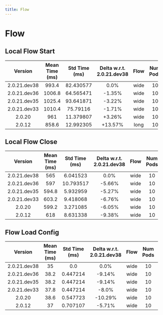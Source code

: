 ```yaml
---
title: Flow
---
```

# Flow

## Local Flow Start

| Version | Mean Time (ms) | Std Time (ms) | Delta w.r.t. 2.0.21.dev38 | Flow | Num Pods | Iterations |
| :---: | :---: | :---: | :---: | :---: | :---: | :---: |
| 2.0.21.dev38 | 993.4 | 82.430577 | 0.0% | wide | 10 | 5 |
| 2.0.21.dev36 | 1006.8 | 64.565471 | -1.35% | wide | 10 | 5 |
| 2.0.21.dev35 | 1025.4 | 93.641871 | -3.22% | wide | 10 | 5 |
| 2.0.21.dev33 | 1010.4 | 75.79116 | -1.71% | wide | 10 | 5 |
| 2.0.20 | 961 | 11.379807 | +3.26% | wide | 10 | 5 |
| 2.0.12 | 858.6 | 12.992305 | +13.57% | long | 10 | 5 |
## Local Flow Close

| Version | Mean Time (ms) | Std Time (ms) | Delta w.r.t. 2.0.21.dev38 | Flow | Num Pods | Iterations |
| :---: | :---: | :---: | :---: | :---: | :---: | :---: |
| 2.0.21.dev38 | 565 | 6.041523 | 0.0% | wide | 10 | 5 |
| 2.0.21.dev36 | 597 | 10.793517 | -5.66% | wide | 10 | 5 |
| 2.0.21.dev35 | 594.8 | 5.932959 | -5.27% | wide | 10 | 5 |
| 2.0.21.dev33 | 603.2 | 9.418068 | -6.76% | wide | 10 | 5 |
| 2.0.20 | 599.2 | 3.271085 | -6.05% | wide | 10 | 5 |
| 2.0.12 | 618 | 8.631338 | -9.38% | wide | 10 | 5 |
## Flow Load Config

| Version | Mean Time (ms) | Std Time (ms) | Delta w.r.t. 2.0.21.dev38 | Flow | Num Pods | Iterations |
| :---: | :---: | :---: | :---: | :---: | :---: | :---: |
| 2.0.21.dev38 | 35 | 0.0 | 0.0% | wide | 10 | 5 |
| 2.0.21.dev36 | 38.2 | 0.447214 | -9.14% | wide | 10 | 5 |
| 2.0.21.dev35 | 38.2 | 0.447214 | -9.14% | wide | 10 | 5 |
| 2.0.21.dev33 | 37.8 | 0.447214 | -8.0% | wide | 10 | 5 |
| 2.0.20 | 38.6 | 0.547723 | -10.29% | wide | 10 | 5 |
| 2.0.12 | 37 | 0.707107 | -5.71% | wide | 10 | 5 |
